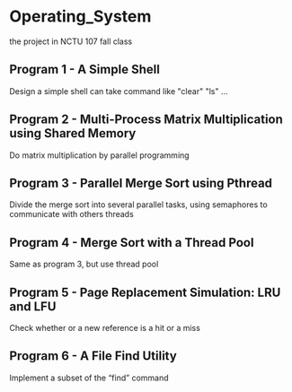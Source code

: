 # Operating_System
 the project in NCTU 107 fall class

## Program 1 - A Simple Shell
Design a simple shell can take command like "clear" "ls" ...

## Program 2 - Multi-Process Matrix Multiplication using Shared Memory
Do matrix multiplication by parallel programming

## Program 3 - Parallel Merge Sort using Pthread
Divide the merge sort into several parallel tasks, using semaphores to communicate with others threads 

## Program 4 - Merge Sort with a Thread Pool
Same as program 3, but use thread pool

## Program 5 - Page Replacement Simulation: LRU and LFU
Check whether or a new reference is a hit or a miss

## Program 6 - A File Find Utility
Implement a subset of the “find” command 
